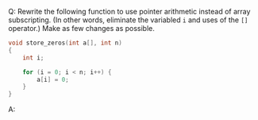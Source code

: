 Q: Rewrite the following function to use pointer arithmetic instead of array
subscripting. (In other words, eliminate the variabled `i` and uses of the `[]`
operator.) Make as few changes as possible.

```c
void store_zeros(int a[], int n)
{
    int i;

    for (i = 0; i < n; i++) {
        a[i] = 0;
    }
}
```

A:
